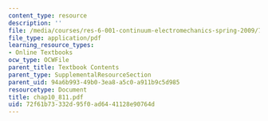 ```yaml
---
content_type: resource
description: ''
file: /media/courses/res-6-001-continuum-electromechanics-spring-2009/72f61b73332d95f0ad6441128e90764d_chap10_811.pdf
file_type: application/pdf
learning_resource_types:
- Online Textbooks
ocw_type: OCWFile
parent_title: Textbook Contents
parent_type: SupplementalResourceSection
parent_uid: 94a6b993-49b0-3ea8-a5c0-a911b9c5d985
resourcetype: Document
title: chap10_811.pdf
uid: 72f61b73-332d-95f0-ad64-41128e90764d
---
```

